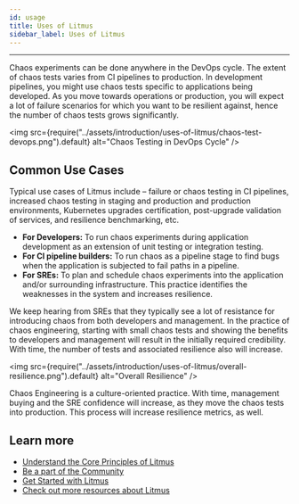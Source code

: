 ```yaml
---
id: usage
title: Uses of Litmus
sidebar_label: Uses of Litmus
---
```


---

Chaos experiments can be done anywhere in the DevOps cycle. The extent of chaos tests varies from CI pipelines to production. In development pipelines, you might use chaos tests specific to applications being developed. As you move towards operations or production, you will expect a lot of failure scenarios for which you want to be resilient against, hence the number of chaos tests grows significantly.

<img src={require("../assets/introduction/uses-of-litmus/chaos-test-devops.png").default} alt="Chaos Testing in DevOps Cycle" />

## Common Use Cases

Typical use cases of Litmus include – failure or chaos testing in CI pipelines, increased chaos testing in staging and production and production environments, Kubernetes upgrades certification, post-upgrade validation of services, and resilience benchmarking, etc.

- **For Developers:** To run chaos experiments during application development as an extension of unit testing or integration testing.
- **For CI pipeline builders:** To run chaos as a pipeline stage to find bugs when the application is subjected to fail paths in a pipeline.
- **For SREs:** To plan and schedule chaos experiments into the application and/or surrounding infrastructure. This practice identifies the weaknesses in the system and increases resilience.

We keep hearing from SREs that they typically see a lot of resistance for introducing chaos from both developers and management. In the practice of chaos engineering, starting with small chaos tests and showing the benefits to developers and management will result in the initially required credibility. With time, the number of tests and associated resilience also will increase.

<img src={require("../assets/introduction/uses-of-litmus/overall-resilience.png").default} alt="Overall Resilience" />

Chaos Engineering is a culture-oriented practice. With time, management buying and the SRE confidence will increase, as they move the chaos tests into production. This process will increase resilience metrics, as well.

## Learn more

- [Understand the Core Principles of Litmus](core-principles.md)
- [Be a part of the Community](community.md)
- [Get Started with Litmus](../getting-started/installation.md)
- [Check out more resources about Litmus](other-links.md)
